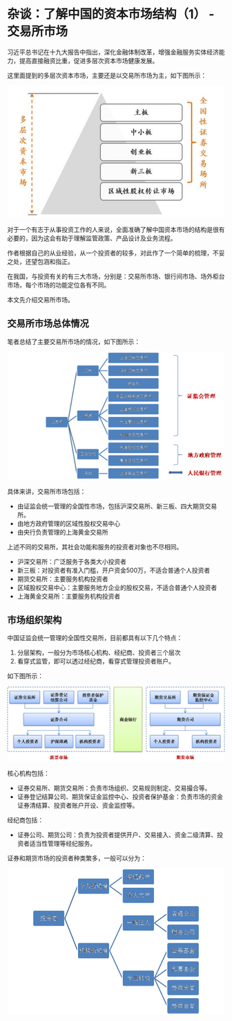# 杂谈：了解中国的资本市场结构（1） - 交易所市场

习近平总书记在十九大报告中指出，深化金融体制改革，增强金融服务实体经济能力，提高直接融资比重，促进多层次资本市场健康发展。

这里面提到的多层次资本市场，主要还是以交易所市场为主，如下图所示：

![](https://github.com/PKUJohnson/LearnJaqsByExample/blob/master/image/market_1.png)

对于一个有志于从事投资工作的人来说，全面准确了解中国资本市场的结构是很有必要的，因为这会有助于理解监管政策、产品设计及业务流程。

作者根据自己的从业经验，从一个投资者的较多，对此作了一个简单的梳理，不妥之处，还望包涵和指正。

在我国，与投资有关的有三大市场，分别是：交易所市场、银行间市场、场外柜台市场，每个市场的功能定位各有不同。

本文先介绍交易所市场。

## 交易所市场总体情况

笔者总结了主要交易所市场的情况，如下图所示：

![](https://github.com/PKUJohnson/LearnJaqsByExample/blob/master/image/exchange_mkt.png)

具体来讲，交易所市场包括：

+ 由证监会统一管理的全国性市场，包括沪深交易所、新三板、四大期货交易所。
+ 由地方政府管理的区域性股权交易中心
+ 由央行负责管理的上海黄金交易所

上述不同的交易所，其社会功能和服务的投资者对象也不尽相同。

+ 沪深交易所：广泛服务于各类大小投资者
+ 新三板：对投资者有准入门槛，开户资金500万，不适合普通个人投资者
+ 期货交易所：主要服务机构投资者
+ 区域股权交易中心：主要服务地方企业的股权交易，不适合普通个人投资者
+ 上海黄金交易所：主要服务机构投资者

## 市场组织架构

中国证监会统一管理的全国性交易所，目前都具有以下几个特点：

1. 分层架构，一般分为市场核心机构、经纪商、投资者三个层次
2. 看穿式监管，即可以透过经纪商，看穿式管理投资者账户。

如下图所示：

![](https://github.com/PKUJohnson/LearnJaqsByExample/blob/master/image/exchange_mkt_2.png)

核心机构包括：

+ 证券交易所、期货交易所：负责市场组织、交易规则制定、交易撮合等。
+ 证券登记结算公司、期货保证金监控中心、投资者保护基金：负责市场的资金证券清结算、投资者账户开设、资金监控等。

经纪商包括：

+ 证券公司、期货公司：负责为投资者提供开户、交易接入、资金二级清算、投资者适当性管理等经纪服务。

证券和期货市场的投资者种类繁多，一般可以分为：

![](https://github.com/PKUJohnson/LearnJaqsByExample/blob/master/image/investor.png)





